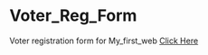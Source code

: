 # Voter_Reg_Form
Voter registration form for My_first_web
[Click Here](https://sirbarson.github.io/Voter_Reg_Form/)
